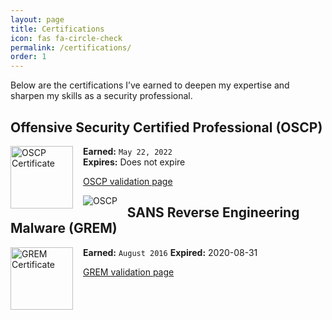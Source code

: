 ```yaml
---
layout: page
title: Certifications
icon: fas fa-circle-check
permalink: /certifications/
order: 1
---
```


Below are the certifications I’ve earned to deepen my expertise and sharpen my skills as a security professional.


## Offensive Security Certified Professional (OSCP)

<img src="/assets/img/oscp-cert.png" alt="OSCP Certificate" style="width: 100px; float: left; margin-right: 1rem; margin-bottom: 0.5rem;" />

**Earned:** `May 22, 2022`  
**Expires:** Does not expire  

[OSCP validation page](https://api.accredible.com/v1/frontend/credential_website_embed_image/certificate/51841931)

<img src="/assets/img/oscp-cert.png" alt="OSCP" style="max-width: 25%; height: auto; float: left; margin-right: 1rem;" />

## SANS Reverse Engineering Malware (GREM)

<img src="/assets/img/grem-cert.png" alt="GREM Certificate" style="width: 100px; float: left; margin-right: 1rem; margin-bottom: 0.5rem;" />

**Earned:** `August 2016` 
**Expired:** 2020-08-31

[GREM validation page](https://www.giac.org/certified-professional/Grant-Harris/154408 "GREM Certification")